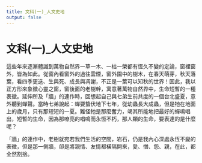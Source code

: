 ```yaml
---
title: 文科(一)_人文史地	 	
output: false
---
```


# 文科(一)_人文史地	 	 
這些年來逐漸體識到萬物自然界一草一木、一枯一榮都有恆久不變的定論，窗裡窗外，皆為如此。從窗內看窗外的過往雲煙，窗外園中的樹木，在春天萌芽，秋天落葉，看四季更迭、生與死、成長與凋謝，不正是一葉可以知秋的世界！因此，我以正方形來象徵心靈之窗，窗後面的老樹幹，寓意著萬物自然界中，生命短暫的一種表徵。延伸所及「牆」的連作時，回想起自己與七弟生前共度的一個台北盛夏，意外聽到蟬聲。當時七弟說起：蟬要蟄伏地下七年，從幼蟲長大成蟲，但是牠在地面上的歲月，只有那短短的一夏。難怪牠是那麼奮力，竭其所能地把最好的蟬鳴唱出，短暫的生命，因為那嘹亮的唱鳴而永恆不朽，那人類的生命，要表達的是什麼呢？

 「牆」的連作中，老樹就宛若我們生活的空間，岩石，仍是我內心深處永恆不變的表徵，但是那一側牆，卻是將親情、友情都橫隔開來，愛、憎、怨、親，在此，都全然割捨。
